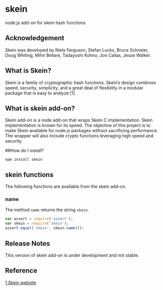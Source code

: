 # skein
node.js add-on for skein hash functions 

## Acknowledgement
Skein was developed by Niels Ferguson, Stefan Lucks, Bruce Schneier, Doug Whiting, Mihir Bellare, Tadayoshi Kohno, Jon Callas, Jesse Walker. 

## What is Skein?
Skein is a family of cryptographic hash functions. Skein’s design combines speed, security, simplicity, and a great deal of flexibility in a modular package that is easy to analyze  [1]

## What is skein add-on?
Skein add-on is a node add-on that wraps Skein C implementation. Skein implementation is known for its speed. The objective of this project is to make Skein available for node.js packages without sacrificing performance. The wrapper will also include crypto functions leveraging high speed and security.

##How do I install?

```
npm install skein
```

## skein functions
The following functions are available from the skein add-on.

### name
The method `name` returns the string `skein`.

```javascript
var assert = require('assert');
var skein = require('skein');
assert.equal('skein', skein.name());
```

## Release Notes
This version of skein add-on is under development and not stable.

## Reference
[1 Skein website](https://www.schneier.com/skein.html)
